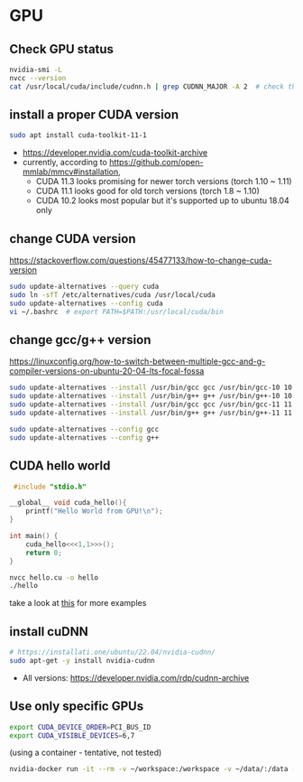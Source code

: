 # GPU

## Check GPU status

```bash
nvidia-smi -L
nvcc --version
cat /usr/local/cuda/include/cudnn.h | grep CUDNN_MAJOR -A 2  # check the cuDNN version
```

## install a proper CUDA version

```bash
sudo apt install cuda-toolkit-11-1
```

- https://developer.nvidia.com/cuda-toolkit-archive
- currently, according to https://github.com/open-mmlab/mmcv#installation,
  - CUDA 11.3 looks promising for newer torch versions (torch 1.10 ~ 1.11)
  - CUDA 11.1 looks good for old torch versions  (torch 1.8 ~ 1.10)
  - CUDA 10.2 looks most popular but it's supported up to ubuntu 18.04 only

## change CUDA version

https://stackoverflow.com/questions/45477133/how-to-change-cuda-version

```bash
sudo update-alternatives --query cuda
sudo ln -sfT /etc/alternatives/cuda /usr/local/cuda
sudo update-alternatives --config cuda
vi ~/.bashrc  # export PATH=$PATH:/usr/local/cuda/bin
```

## change gcc/g++ version

https://linuxconfig.org/how-to-switch-between-multiple-gcc-and-g-compiler-versions-on-ubuntu-20-04-lts-focal-fossa

```bash
sudo update-alternatives --install /usr/bin/gcc gcc /usr/bin/gcc-10 10
sudo update-alternatives --install /usr/bin/g++ g++ /usr/bin/g++-10 10
sudo update-alternatives --install /usr/bin/gcc gcc /usr/bin/gcc-11 11
sudo update-alternatives --install /usr/bin/g++ g++ /usr/bin/g++-11 11

sudo update-alternatives --config gcc
sudo update-alternatives --config g++
```

## CUDA hello world

```c
 #include "stdio.h"

__global__ void cuda_hello(){
    printf("Hello World from GPU!\n");
}

int main() {
    cuda_hello<<<1,1>>>();
    return 0;
}
```

```bash
nvcc hello.cu -o hello
./hello
```

take a look at [this](https://cuda-tutorial.readthedocs.io/en/latest/tutorials/tutorial01/) for more examples

## install cuDNN

```bash
# https://installati.one/ubuntu/22.04/nvidia-cudnn/
sudo apt-get -y install nvidia-cudnn
```

- All versions: https://developer.nvidia.com/rdp/cudnn-archive

## Use only specific GPUs

```bash
export CUDA_DEVICE_ORDER=PCI_BUS_ID
export CUDA_VISIBLE_DEVICES=6,7
```

(using a container - tentative, not tested)

```bash
nvidia-docker run -it --rm -v ~/workspace:/workspace -v ~/data/:/data --ipc=host --network=host --name=container_name -gpus '"device=6,7"' pytorch-1.11-11.3-8
```
